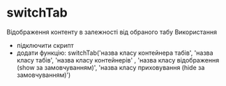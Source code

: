 # switchTab
Відображення контенту в залежності від обраного табу
Використання
- підключити скрипт
- додати функцію:
  switchTab('назва класу контейнера табів', 
            'назва класу табів', 
            'назва класу контейнерів' , 
            'назва класу відображення (show за замовчуванням)', 
            'назва класу приховування (hide за замовчуванням)')
